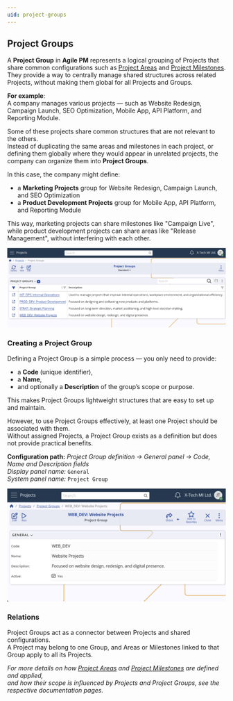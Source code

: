 ```yaml
---
uid: project-groups
---
```


## Project Groups

A **Project Group** in **Agile PM** represents a logical grouping of Projects that share common configurations such as [Project Areas](project-areas.md) and [Project Milestones](project-milestones.md).  
They provide a way to centrally manage shared structures across related Projects, without making them global for all Projects and Groups.  

**For example**:<br>
A company manages various projects — such as Website Redesign, Campaign Launch, SEO Optimization, Mobile App, API Platform, and Reporting Module.  

Some of these projects share common structures that are not relevant to the others.  
Instead of duplicating the same areas and milestones in each project, or defining them globally where they would appear in unrelated projects, the company can organize them into **Project Groups**.  

In this case, the company might define:  
- a **Marketing Projects** group for Website Redesign, Campaign Launch, and SEO Optimization  
- a **Product Development Projects** group for Mobile App, API Platform, and Reporting Module  

This way, marketing projects can share milestones like "Campaign Live", while product development projects can share areas like "Release Management", without interfering with each other.

![Project Groups](pictures/project-groups.png)

### Creating a Project Group
Defining a Project Group is a simple process — you only need to provide:  
- a **Code** (unique identifier),  
- a **Name**,  
- and optionally a **Description** of the group’s scope or purpose.  

This makes Project Groups lightweight structures that are easy to set up and maintain.  

However, to use Project Groups effectively, at least one Project should be associated with them.  
Without assigned Projects, a Project Group exists as a definition but does not provide practical benefits.

**Configuration path:** *Project Group definition → General panel → Code, Name and Description fields*  
*Display panel name:* `General`  
*System panel name:* `Project Group`  

![Project Group Form](pictures/group-form.png)

### Relations
Project Groups act as a connector between Projects and shared configurations.  
A Project may belong to one Group, and Areas or Milestones linked to that Group apply to all its Projects.  

*For more details on how [Project Areas](project-areas.md) and [Project Milestones](project-milestones.md) are defined and applied,  
and how their scope is influenced by Projects and Project Groups, see the respective documentation pages.*
